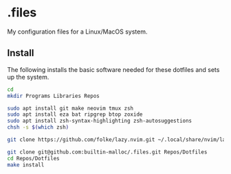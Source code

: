 # .files

My configuration files for a Linux/MacOS system.

## Install

The following installs the basic software needed for these dotfiles and sets up the system.

```sh
cd
mkdir Programs Libraries Repos

sudo apt install git make neovim tmux zsh
sudo apt install eza bat ripgrep btop zoxide
sudo apt install zsh-syntax-highlighting zsh-autosuggestions
chsh -s $(which zsh)

git clone https://github.com/folke/lazy.nvim.git ~/.local/share/nvim/lazy/lazy.nvim

git clone git@github.com:builtin-malloc/.files.git Repos/Dotfiles
cd Repos/Dotfiles
make install
```
